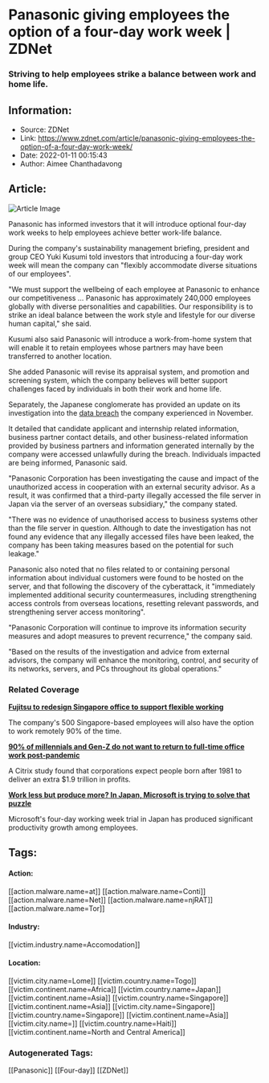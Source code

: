 # Panasonic giving employees the option of a four-day work week | ZDNet
### Striving to help employees strike a balance between work and home life.

## Information:
+ Source: ZDNet
+ Link: https://www.zdnet.com/article/panasonic-giving-employees-the-option-of-a-four-day-work-week/
+ Date: 2022-01-11 00:15:43
+ Author: Aimee Chanthadavong


## Article:
![Article Image](https://www.zdnet.com/a/img/resize/77faab3f60da4b65e29b2189e54542d6c28ba703/2021/11/30/9c20e502-958e-447b-8d55-edfd27d2ced7/panasonic.png?width=770&height=578&fit=crop&auto=webp)

Panasonic has informed investors that it will introduce optional four-day work weeks to help employees achieve better work-life balance.

During the company's sustainability management briefing, president and group CEO Yuki Kusumi told investors that introducing a four-day work week will mean the company can "flexibly accommodate diverse situations of our employees".

"We must support the wellbeing of each employee at Panasonic to enhance our competitiveness … Panasonic has approximately 240,000 employees globally with diverse personalities and capabilities. Our responsibility is to strike an ideal balance between the work style and lifestyle for our diverse human capital," she said. 

Kusumi also said Panasonic will introduce a work-from-home system that will enable it to retain employees whose partners may have been transferred to another location.

She added Panasonic will revise its appraisal system, and promotion and screening system, which the company believes will better support challenges faced by individuals in both their work and home life. 

Separately, the Japanese conglomerate has provided an update on its investigation into the [data breach](https://www.zdnet.com/article/panasonic-confirms-cyberattack-and-data-breach/) the company experienced in November. 

It detailed that candidate applicant and internship related information, business partner contact details, and other business-related information provided by business partners and information generated internally by the company were accessed unlawfully during the breach. Individuals impacted are being informed, Panasonic said. 






"Panasonic Corporation has been investigating the cause and impact of the unauthorized access in cooperation with an external security advisor. As a result, it was confirmed that a third-party illegally accessed the file server in Japan via the server of an overseas subsidiary," the company stated. 

"There was no evidence of unauthorised access to business systems other than the file server in question. Although to date the investigation has not found any evidence that any illegally accessed files have been leaked, the company has been taking measures based on the potential for such leakage."

Panasonic also noted that no files related to or containing personal information about individual customers were found to be hosted on the server, and that following the discovery of the cyberattack, it "immediately implemented additional security countermeasures, including strengthening access controls from overseas locations, resetting relevant passwords, and strengthening server access monitoring".

"Panasonic Corporation will continue to improve its information security measures and adopt measures to prevent recurrence," the company said.  

"Based on the results of the investigation and advice from external advisors, the company will enhance the monitoring, control, and security of its networks, servers, and PCs throughout its global operations."

### Related Coverage

[**Fujitsu to redesign Singapore office to support flexible working**](https://www.zdnet.com/article/fujitsu-to-redesign-singapore-office-to-support-flexible-working-in-singapore/)

The company's 500 Singapore-based employees will also have the option to work remotely 90% of the time.

[**90% of millennials and Gen-Z do not want to return to full-time office work post-pandemic**](https://www.zdnet.com/article/90-of-millennials-gen-z-do-not-want-to-return-to-full-time-office-work-post-pandemic-report/)

A Citrix study found that corporations expect people born after 1981 to deliver an extra $1.9 trillion in profits.

[**Work less but produce more? In Japan, Microsoft is trying to solve that puzzle**](https://www.zdnet.com/article/work-less-but-produce-more-in-japan-microsoft-is-trying-to-solve-that-puzzle/)

Microsoft's four-day working week trial in Japan has produced significant productivity growth among employees.





## Tags:

#### Action:
[[action.malware.name=at]] [[action.malware.name=Conti]] [[action.malware.name=Net]] [[action.malware.name=njRAT]] [[action.malware.name=Tor]]

#### Industry:
[[victim.industry.name=Accomodation]]

#### Location:
[[victim.city.name=Lome]] [[victim.country.name=Togo]] [[victim.continent.name=Africa]] [[victim.country.name=Japan]] [[victim.continent.name=Asia]] [[victim.country.name=Singapore]] [[victim.continent.name=Asia]] [[victim.city.name=Singapore]] [[victim.country.name=Singapore]] [[victim.continent.name=Asia]] [[victim.city.name=]] [[victim.country.name=Haiti]] [[victim.continent.name=North and Central America]]

### Autogenerated Tags:
[[Panasonic]] [[Four-day]] [[ZDNet]]

